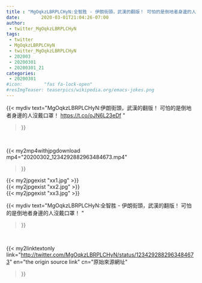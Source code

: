 ```yaml
---
title : "MgOqkzLBRPLCHyN:全智胜 - 伊朗街頭，武漢的翻版！ 可怕的是倒地者身邊的人沒戴口罩！ "
date:        2020-03-01T21:04:26-07:00
author:
 - twitter_MgOqkzLBRPLCHyN
tags:
 - twitter
 - MgOqkzLBRPLCHyN
 - twitter_MgOqkzLBRPLCHyN
 - 202003
 - 20200301
 - 20200301_21
categories:
 - 20200301
#icon:        "fas fa-lock-open"
#resImgTeaser: teaserpics/wikipedia.org/emacs-jokes.png
---
```


{{< mydiv text="MgOqkzLBRPLCHyN:伊朗街頭，武漢的翻版！ 可怕的是倒地者身邊的人沒戴口罩！ https://t.co/oJN6L23eDf "
>}}
<br>


{{< my2mp4withjpgdownload mp4="20200302_1234292882963484673.mp4"
>}}

{{< my2jpgexist "xx1.jpg" >}}<br>
{{< my2jpgexist "xx2.jpg" >}}<br>
{{< my2jpgexist "xx3.jpg" >}}<br>



{{< mydiv text="MgOqkzLBRPLCHyN:全智胜 - 伊朗街頭，武漢的翻版！ 可怕的是倒地者身邊的人沒戴口罩！ "
>}}
<br>

{{< my2linktextonly link="http://twitter.com/MgOqkzLBRPLCHyN/status/1234292882963484673"
en="the origin source link" cn="原始來源網址"
>}}


<br>

